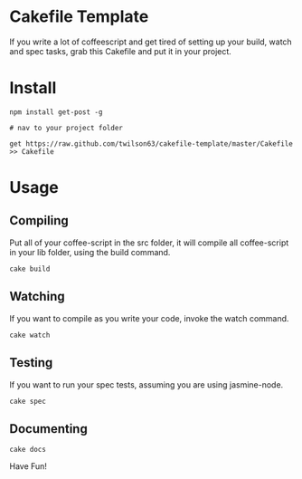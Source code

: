 # Cakefile Template

If you write a lot of coffeescript and get tired of 
setting up your build, watch and spec tasks, grab this 
Cakefile and put it in your project.

# Install

```
npm install get-post -g

# nav to your project folder

get https://raw.github.com/twilson63/cakefile-template/master/Cakefile >> Cakefile

```
# Usage

## Compiling

Put all of your coffee-script in the src folder, it will compile all coffee-script
in your lib folder, using the build command.

```
cake build
```

## Watching 

If you want to compile as you write your code, invoke the watch command.

```
cake watch
```

## Testing

If you want to run your spec tests, assuming you are using jasmine-node.

```
cake spec
```

## Documenting

```
cake docs
```

Have Fun! 
